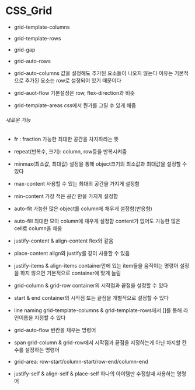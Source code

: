 # CSS_Grid

- grid-template-columns

- grid-template-rows

- grid-gap

- grid-auto-rows
- grid-auto-columns
  값을 설정해도 추가된 요소들이 나오지 않는다 이유는 기본적으로 추가된 요소는 row로 설정되어 있기 때문이다
- grid-auot-flow
  기본설정은 row, flex-direction과 비슷

- grid-template-areas
  css에서 뭔가를 그릴 수 있게 해줌

###### 새로운 기능

- fr : fraction 가능한 최대한 공간을 차지하라는 뜻
- repeat(반복수, 크기): column, row등을 반복시켜줌

- minmax(최소값, 최대값)
  설정을 통해 object크기의 최소값과 최대값을 설정할 수 있다

- max-content
  사용할 수 있는 최대의 공간을 가지게 설정함
- min-content
  가장 적은 공간 만을 가지게 설정함

- auto-fit
  가능한 많은 object를 column에 채우게 설정함(반응형)
- auto-fill
  최대한 모아 column에 채우게 설정함
  content가 없어도 가능한 많은 cell로 column을 채움

- justify-content & align-content
  flex와 같음
- place-content
  align와 justify를 같이 사용할 수 있음

- justify-items & align-items
  container안에 있는 item들을 움직이는 명령어
  설정을 하지 않으면 기본적으로 container에 맞게 늘림

- grid-column & grid-row
  container의 시작점과 끝점을 설정할 수 있다

- start & end
  container의 시작점 또는 끝점을 개별적으로 설정할 수 있다

- line naming
  grid-template-columns & grid-template-rows에서 []를 통해 라인이름을 지정할 수 있다

- grid-auto-flow
  빈칸을 채우는 명령어

- span
  grid-column & grid-row에서 시작점과 끝점을 지정하는게 아닌 차지할 칸수를 설정하는 명령어

- grid-area: row-start/column-start/row-end/column-end

- justify-self & align-self & place-self
  하나의 아이템만 수정할때 사용하는 명령어
